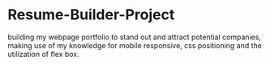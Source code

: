 # Resume-Builder-Project
building my webpage portfolio to stand out and attract potential companies, making use of my knowledge for mobile responsive, css positioning and the utilization of flex box.

